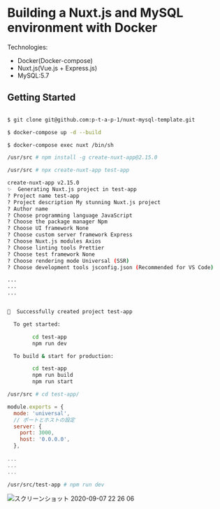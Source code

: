 # Building a Nuxt.js and MySQL environment with Docker

Technologies:
* Docker(Docker-compose)
* Nuxt.js(Vue.js + Express.js)
* MySQL:5.7

## Getting Started

```bash

$ git clone git@github.com:p-t-a-p-1/nuxt-mysql-template.git

$ docker-compose up -d --build

$ docker-compose exec nuxt /bin/sh

/usr/src # npm install -g create-nuxt-app@2.15.0

/usr/src # npx create-nuxt-app test-app

create-nuxt-app v2.15.0
✨  Generating Nuxt.js project in test-app
? Project name test-app
? Project description My stunning Nuxt.js project
? Author name 
? Choose programming language JavaScript
? Choose the package manager Npm
? Choose UI framework None
? Choose custom server framework Express
? Choose Nuxt.js modules Axios
? Choose linting tools Prettier
? Choose test framework None
? Choose rendering mode Universal (SSR)
? Choose development tools jsconfig.json (Recommended for VS Code)

...
...
...


🎉  Successfully created project test-app

  To get started:

        cd test-app
        npm run dev

  To build & start for production:

        cd test-app
        npm run build
        npm run start

```


```bash
/usr/src # cd test-app/
```


```nuxt.confid.js
module.exports = {
  mode: 'universal',
  // ポートとホストの設定
  server: {
    port: 3000,
    host: '0.0.0.0',
  },
  
...
...
...

```


```bash
/usr/src/test-app # npm run dev
```

![スクリーンショット 2020-09-07 22 26 06](https://user-images.githubusercontent.com/51960141/92396268-b93a1500-f15f-11ea-879d-e0d636e4f5d3.png)

